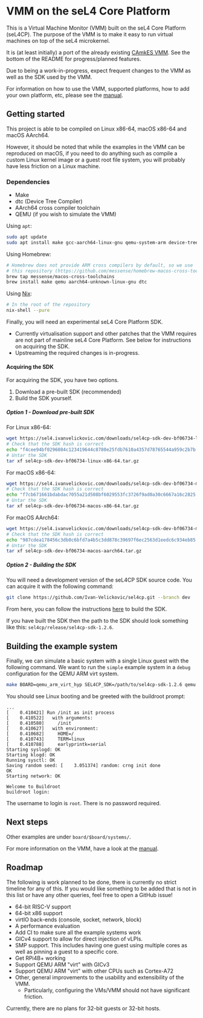 # VMM on the seL4 Core Platform

This is a Virtual Machine Monitor (VMM) built on the seL4 Core Platform (seL4CP).
The purpose of the VMM is to make it easy to run virtual machines on top of the seL4 microkernel.

It is (at least initially) a port of the already existing
[CAmkES VMM](https://github.com/sel4/camkes-vm-examples). See the bottom of the
README for progress/planned features.

Due to being a work-in-progress, expect frequent changes to the VMM as well as the
SDK used by the VMM.

For information on how to use the VMM, supported platforms, how to add your own
platform, etc, please see the [manual](docs/MANUAL.md).

## Getting started

This project is able to be compiled on Linux x86-64, macOS x86-64 and
macOS AArch64.

However, it should be noted that while the examples in the VMM can be reproduced
on macOS, if you need to do anything such as compile a custom Linux kernel image
or a guest root file system, you will probably have less friction on a Linux machine.

### Dependencies

* Make
* dtc (Device Tree Compiler)
* AArch64 cross compiler toolchain
* QEMU (if you wish to simulate the VMM)

Using `apt`:

```sh
sudo apt update
sudo apt install make gcc-aarch64-linux-gnu qemu-system-arm device-tree-compiler
```

Using Homebrew:

```sh
# Homebrew does not provide ARM cross compilers by default, so we use
# this repository (https://github.com/messense/homebrew-macos-cross-toolchains).
brew tap messense/macos-cross-toolchains
brew install make qemu aarch64-unknown-linux-gnu dtc
```

Using [Nix](https://nixos.org/):
```sh
# In the root of the repository
nix-shell --pure
```

Finally, you will need an experimental seL4 Core Platform SDK.

* Currently virtualisation support and other patches that the VMM requires are
  not part of mainline seL4 Core Platform. See below for instructions on
  acquiring the SDK.
* Upstreaming the required changes is in-progress.

#### Acquiring the SDK

For acquiring the SDK, you have two options.

1. Download a pre-built SDK (recommended)
2. Build the SDK yourself.

##### Option 1 - Download pre-built SDK

For Linux x86-64:
```sh
wget https://sel4.ivanvelickovic.com/downloads/sel4cp-sdk-dev-bf06734-linux-x86-64.tar.gz
# Check that the SDK hash is correct
echo "f4cee94bf0296084c123419644c8780e25fdb7610a4357d78765544a959c2b7b sel4cp-sdk-dev-bf06734-linux-x86-64.tar.gz" | sha256sum -c
# Untar the SDK
tar xf sel4cp-sdk-dev-bf06734-linux-x86-64.tar.gz
```

For macOS x86-64:
```sh
wget https://sel4.ivanvelickovic.com/downloads/sel4cp-sdk-dev-bf06734-macos-x86-64.tar.gz
# Check that the SDK hash is correct
echo "f7cb671661bdabdac7055a21d508bf6029553fc3726f9ad0a30c6667a16c2825 sel4cp-sdk-dev-bf06734-macos-x86-64.tar.gz" | sha256sum -c
# Untar the SDK
tar xf sel4cp-sdk-dev-bf06734-macos-x86-64.tar.gz
```

For macOS AArch64:
```sh
wget https://sel4.ivanvelickovic.com/downloads/sel4cp-sdk-dev-bf06734-macos-aarch64.tar.gz
# Check that the SDK hash is correct
echo "987cdea178456c3db0c6bfd7a4b5c3dd878c39697f6ec2563d1eedc6c934eb85 sel4cp-sdk-dev-bf06734-macos-aarch64.tar.gz" | sha256sum -c
# Untar the SDK
tar xf sel4cp-sdk-dev-bf06734-macos-aarch64.tar.gz
```

##### Option 2 - Building the SDK

You will need a development version of the seL4CP SDK source code. You can acquire it with the following command:
```sh
git clone https://github.com/Ivan-Velickovic/sel4cp.git --branch dev
```

From here, you can follow the instructions
[here](https://github.com/Ivan-Velickovic/sel4cp/tree/dev) to build the SDK.

If you have built the SDK then the path to the SDK should look something like
this: `sel4cp/release/sel4cp-sdk-1.2.6`.

## Building the example system

Finally, we can simulate a basic system with a single Linux guest with the
following command. We want to run the `simple` example system in a `debug`
configuration for the QEMU ARM virt system.
```sh
make BOARD=qemu_arm_virt_hyp SEL4CP_SDK=/path/to/sel4cp-sdk-1.2.6 qemu
```

You should see Linux booting and be greeted with the buildroot prompt:
```
...
[    0.410421] Run /init as init process
[    0.410522]   with arguments:
[    0.410580]     /init
[    0.410627]   with environment:
[    0.410682]     HOME=/
[    0.410743]     TERM=linux
[    0.410788]     earlyprintk=serial
Starting syslogd: OK
Starting klogd: OK
Running sysctl: OK
Saving random seed: [    3.051374] random: crng init done
OK
Starting network: OK

Welcome to Buildroot
buildroot login:
```

The username to login is `root`. There is no password required.

## Next steps

Other examples are under `board/$board/systems/`.

For more information on the VMM, have a look at the [manual](docs/MANUAL.md).

## Roadmap

The following is work planned to be done, there is currently no strict timeline
for any of this. If you would like something to be added that is not in this list
or have any other queries, feel free to open a GitHub issue!

* 64-bit RISC-V support
* 64-bit x86 support
* virtIO back-ends (console, socket, network, block)
* A performance evaluation
* Add CI to make sure all the example systems work
* GICv4 support to allow for direct injection of vLPIs.
* SMP support. This includes having one guest using multiple cores
  as well as pinning a guest to a specific core.
* Get RPi4B+ working
* Support QEMU ARM "virt" with GICv3
* Support QEMU ARM "virt" with other CPUs such as Cortex-A72
* Other, general improvements to the usability and extensibility of the VMM.
    * Particularly, configuring the VMs/VMM should not have significant friction.

Currently, there are no plans for 32-bit guests or 32-bit hosts.
